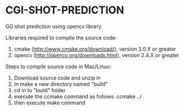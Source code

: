 # CGI-SHOT-PREDICTION
GG shot prediction using opencv library

Libraries required to compile the source code:

1) cmake (http://www.cmake.org/download/), version 3.0.X or greater
2) opencv (http://opencv.org/downloads.html), version 2.4.X or greater

Steps to compile source code in Mac/Linux:

1) Download source code and unzip in <destination folder>
2) In <destintation folder> make a new directory named "build"
3) cd in to "build" folder 
4) execute the ccmake command as follows: ccmake ../
5) then execute make command


